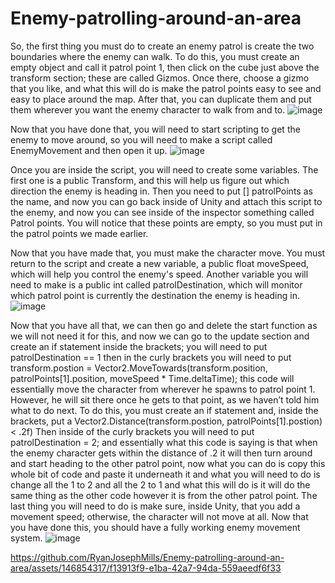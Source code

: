 # Enemy-patrolling-around-an-area

So, the first thing you must do to create an enemy patrol is create the two boundaries where the enemy can walk. To do this, you must create an empty object and call it patrol point 1, then click on the cube just above the transform section; these are called Gizmos. Once there, choose a gizmo that you like, and what this will do is make the patrol points easy to see and easy to place around the map. After that, you can duplicate them and put them wherever you want the enemy character to walk from and to.
![image](https://github.com/RyanJosephMills/Enemy-patrolling-around-an-area/assets/146854317/fac56655-de00-4092-981b-5e1c10145bdb)



Now that you have done that, you will need to start scripting to get the enemy to move around, so you will need to make a script called EnemyMovement and then open it up.
![image](https://github.com/RyanJosephMills/Enemy-patrolling-around-an-area/assets/146854317/f3f42157-a115-4e8b-b978-4b505d9caf2f)


Once you are inside the script, you will need to create some variables. The first one is a public Transform, and this will help us figure out which direction the enemy is heading in. Then you need to put [] patrolPoints as the name, and now you can go back inside of Unity and attach this script to the enemy, and now you can see inside of the inspector something called Patrol points. You will notice that these points are empty, so you must put in the patrol points we made earlier.

Now that you have made that, you must make the character move. You must return to the script and create a new variable, a public float moveSpeed, which will help you control the enemy's speed. Another variable you will need to make is a public int called patrolDestination, which will monitor which patrol point is currently the destination the enemy is heading in.
![image](https://github.com/RyanJosephMills/Enemy-patrolling-around-an-area/assets/146854317/f84dd021-4d1b-48e9-99e4-952c14ed78c7)


Now that you have all that, we can then go and delete the start function as we will not need it for this, and now we can go to the update section and create an if statement inside the brackets; you will need to put patrolDestination == 1 then in the curly brackets you will need to put transform.postion = Vector2.MoveTowards(transform.position, patrolPoints[1].position, moveSpeed * Time.deltaTime); this code will essentially move the character from wherever he spawns to patrol point 1. However, he will sit there once he gets to that point, as we haven’t told him what to do next. To do this, you must create an if statement and, inside the brackets, put a Vector2.Distance(transform.postion, patrolPoints[1].postion) < .2f) Then inside of the curly brackets you will need to put patrolDestination = 2; and essentially what this code is saying is that when the enemy character gets within the distance of .2 it will then turn around and start heading to the other patrol point, now what you can do is copy this whole bit of code and paste it underneath it and what you will need to do is change all the 1 to 2 and all the 2 to 1 and what this will do is it will do the same thing as the other code however it is from the other patrol point. The last thing you will need to do is make sure, inside Unity, that you add a movement speed; otherwise, the character will not move at all. Now that you have done this, you should have a fully working enemy movement system.
![image](https://github.com/RyanJosephMills/Enemy-patrolling-around-an-area/assets/146854317/415e26db-40e6-4985-8715-30b586fa9e83)

https://github.com/RyanJosephMills/Enemy-patrolling-around-an-area/assets/146854317/f13913f9-e1ba-42a7-94da-559aeedf6f33

